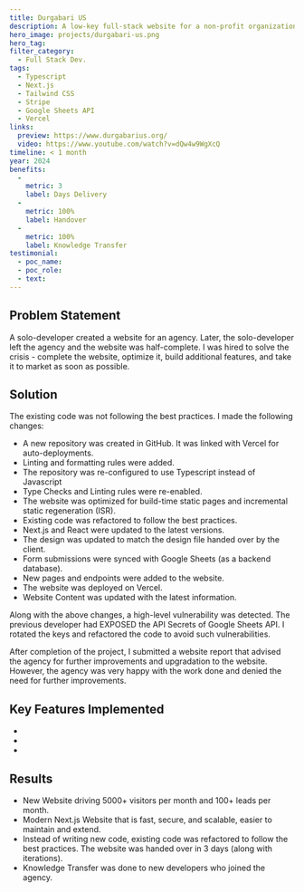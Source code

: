 ```yaml
---
title: Durgabari US
description: A low-key full-stack website for a non-profit organization to manage their events and donations.
hero_image: projects/durgabari-us.png
hero_tag:
filter_category:
  - Full Stack Dev.
tags:
  - Typescript
  - Next.js
  - Tailwind CSS
  - Stripe
  - Google Sheets API
  - Vercel
links:
  preview: https://www.durgabarius.org/
  video: https://www.youtube.com/watch?v=dQw4w9WgXcQ
timeline: < 1 month
year: 2024
benefits:
  -
    metric: 3
    label: Days Delivery
  -
    metric: 100%
    label: Handover
  -
    metric: 100%
    label: Knowledge Transfer
testimonial:
  - poc_name:
  - poc_role:
  - text:
---
```


## Problem Statement

A solo-developer created a website for an agency. Later, the solo-developer left the agency and the website was half-complete. I was hired to solve the crisis - complete the website, optimize it, build additional features, and take it to market as soon as possible.

## Solution

The existing code was not following the best practices. I made the following changes:

- A new repository was created in GitHub. It was linked with Vercel for auto-deployments.
- Linting and formatting rules were added.
- The repository was re-configured to use Typescript instead of Javascript
- Type Checks and Linting rules were re-enabled.
- The website was optimized for build-time static pages and incremental static regeneration (ISR).
- Existing code was refactored to follow the best practices.
- Next.js and React were updated to the latest versions.
- The design was updated to match the design file handed over by the client.
- Form submissions were synced with Google Sheets (as a backend database).
- New pages and endpoints were added to the website.
- The website was deployed on Vercel.
- Website Content was updated with the latest information.

Along with the above changes, a high-level vulnerability was detected. The previous developer had EXPOSED the API Secrets of Google Sheets API. I rotated the keys and refactored the code to avoid such vulnerabilities.

After completion of the project, I submitted a website report that advised the agency for further improvements and upgradation to the website. However, the agency was very happy with the work done and denied the need for further improvements.

## Key Features Implemented


-
-
-

## Results

- New Website driving 5000+ visitors per month and 100+ leads per month.
- Modern Next.js Website that is fast, secure, and scalable, easier to maintain and extend.
- Instead of writing new code, existing code was refactored to follow the best practices. The website was handed over in 3 days (along with iterations).
- Knowledge Transfer was done to new developers who joined the agency.
